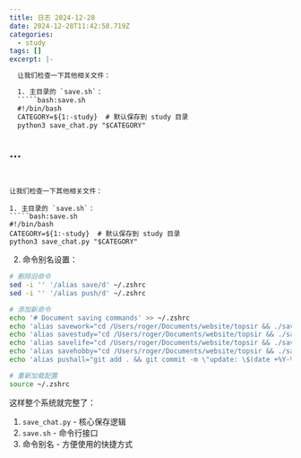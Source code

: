 ```yaml
---
title: 日志 2024-12-28
date: 2024-12-28T11:42:58.719Z
categories:
  - study
tags: []
excerpt: |-

  让我们检查一下其他相关文件：

  1. 主目录的 `save.sh`：
  `````bash:save.sh
  #!/bin/bash
  CATEGORY=${1:-study}  # 默认保存到 study 目录
  python3 save_chat.py "$CATEGORY"
  `````






  ...
---
```


让我们检查一下其他相关文件：

1. 主目录的 `save.sh`：
`````bash:save.sh
#!/bin/bash
CATEGORY=${1:-study}  # 默认保存到 study 目录
python3 save_chat.py "$CATEGORY"
`````






2. 命令别名设置：
`````bash
# 删除旧命令
sed -i '' '/alias save/d' ~/.zshrc
sed -i '' '/alias push/d' ~/.zshrc

# 添加新命令
echo '# Document saving commands' >> ~/.zshrc
echo 'alias savework="cd /Users/roger/Documents/website/topsir && ./save.sh work"' >> ~/.zshrc
echo 'alias savestudy="cd /Users/roger/Documents/website/topsir && ./save.sh study"' >> ~/.zshrc
echo 'alias savelife="cd /Users/roger/Documents/website/topsir && ./save.sh life"' >> ~/.zshrc
echo 'alias savehobby="cd /Users/roger/Documents/website/topsir && ./save.sh hobby"' >> ~/.zshrc
echo 'alias pushall="git add . && git commit -m \"update: \$(date +%Y-%m-%d_%H:%M:%S)\" && git push"' >> ~/.zshrc

# 重新加载配置
source ~/.zshrc
`````






这样整个系统就完整了：
1. `save_chat.py` - 核心保存逻辑
2. `save.sh` - 命令行接口
3. 命令别名 - 方便使用的快捷方式
